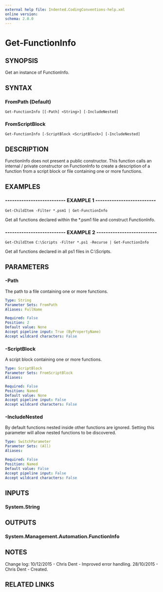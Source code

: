 ```yaml
---
external help file: Indented.CodingConventions-help.xml
online version: 
schema: 2.0.0
---
```


# Get-FunctionInfo

## SYNOPSIS
Get an instance of FunctionInfo.

## SYNTAX

### FromPath (Default)
```
Get-FunctionInfo [[-Path] <String>] [-IncludeNested]
```

### FromScriptBlock
```
Get-FunctionInfo [-ScriptBlock <ScriptBlock>] [-IncludeNested]
```

## DESCRIPTION
FunctionInfo does not present a public constructor.
This function calls an internal / private constructor on FunctionInfo to create a description of a function from a script block or file containing one or more functions.

## EXAMPLES

### -------------------------- EXAMPLE 1 --------------------------
```
Get-ChildItem -Filter *.psm1 | Get-FunctionInfo
```

Get all functions declared within the *.psm1 file and construct FunctionInfo.

### -------------------------- EXAMPLE 2 --------------------------
```
Get-ChildItem C:\Scripts -Filter *.ps1 -Recurse | Get-FunctionInfo
```

Get all functions declared in all ps1 files in C:\Scripts.

## PARAMETERS

### -Path
The path to a file containing one or more functions.

```yaml
Type: String
Parameter Sets: FromPath
Aliases: FullName

Required: False
Position: 2
Default value: None
Accept pipeline input: True (ByPropertyName)
Accept wildcard characters: False
```

### -ScriptBlock
A script block containing one or more functions.

```yaml
Type: ScriptBlock
Parameter Sets: FromScriptBlock
Aliases: 

Required: False
Position: Named
Default value: None
Accept pipeline input: False
Accept wildcard characters: False
```

### -IncludeNested
By default functions nested inside other functions are ignored.
Setting this parameter will allow nested functions to be discovered.

```yaml
Type: SwitchParameter
Parameter Sets: (All)
Aliases: 

Required: False
Position: Named
Default value: False
Accept pipeline input: False
Accept wildcard characters: False
```

## INPUTS

### System.String

## OUTPUTS

### System.Management.Automation.FunctionInfo

## NOTES
Change log:
    10/12/2015 - Chris Dent - Improved error handling.
    28/10/2015 - Chris Dent - Created.

## RELATED LINKS

